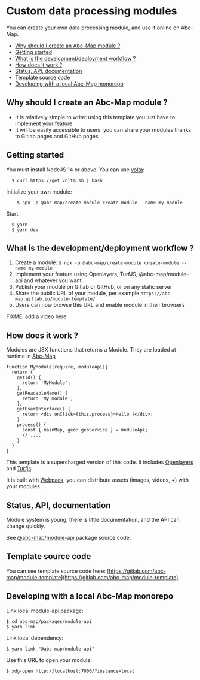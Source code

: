 # Custom data processing modules

You can create your own data processing module, and use it online on Abc-Map.

<!-- toc -->

- [Why should I create an Abc-Map module ?](#why-should-i-create-an-abc-map-module-)
- [Getting started](#getting-started)
- [What is the development/deployment workflow ?](#what-is-the-developmentdeployment-workflow-)
- [How does it work ?](#how-does-it-work-)
- [Status, API, documentation](#status-api-documentation)
- [Template source code](#template-source-code)
- [Developing with a local Abc-Map monorepo](#developing-with-a-local-abc-map-monorepo)

<!-- tocstop -->

## Why should I create an Abc-Map module ?

- It is relatively simple to write: using this template you just have to implement your feature
- It will be easily accessible to users: you can share your modules thanks to Gitlab pages and GitHub pages

## Getting started

You must install NodeJS 14 or above. You can use [volta](https://docs.volta.sh/guide/getting-started):

```
  $ curl https://get.volta.sh | bash
```

Initialize your own module:

```
    $ npx -p @abc-map/create-module create-module --name my-module
```

Start:

```
  $ yarn
  $ yarn dev
```

## What is the development/deployment workflow ?

1. Create a module: `$ npx -p @abc-map/create-module create-module --name my-module`
2. Implement your feature using Openlayers, TurfJS, @abc-map/module-api and whatever you want
3. Publish your module on Gitlab or GitHub, or on any static server
4. Share the public URL of your module, per example `https://abc-map.gitlab.io/module-template/`
5. Users can now browse this URL and enable module in their browsers

FIXME: add a video here

## How does it work ?

Modules are JSX functions that returns a Module. They are loaded at runtime in [Abc-Map](https://abc-map.fr/)

```
function MyModule(require, moduleApi){
  return {
    getId() {
      return 'MyModule';
    },
    getReadableName() {
      return 'My module';
    },
    getUserInterface() {
      return <div onClick={this.process}>Hello !</div>;
    }
    process() {
      const { mainMap, geo: geoService } = moduleApi;
      // ....
    }
  }
}
```

This template is a supercharged version of this code. It includes [Openlayers](https://openlayers.org/) and [Turfjs](https://turfjs.org/).

It is built with [Webpack](https://webpack.js.org/), you can distribute assets (images, videos, +) with
your modules.

## Status, API, documentation

Module system is young, there is little documentation, and the API can change quickly.

See [@abc-map/module-api](../packages/module-api) package source code.

## Template source code

You can see template source code here: [https://gitlab.com/abc-map/module-template](https://gitlab.com/abc-map/module-template)

## Developing with a local Abc-Map monorepo

Link local module-api package:

    $ cd abc-map/packages/module-api
    $ yarn link

Link local dependency:

    $ yarn link "@abc-map/module-api"

Use this URL to open your module:

    $ xdg-open http://localhost:7000/?instance=local

